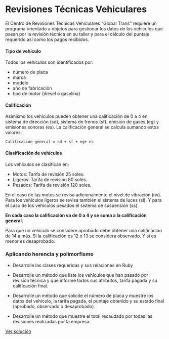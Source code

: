 # Revisiones Técnicas Vehiculares

El Centro de Revisiones Técnicas Vehiculares “Global Trans” requiere un programa orientado a objetos para gestionar los datos de los vehículos que pasan por la revisión técnica en su taller y para el cálculo del puntaje requerido así como los pagos recibidos.


#### Tipo de vehículo

Todos los vehículos son identificados por:

* número de placa
* marca
* modelo
* año de fabricación
* tipo de motor (diesel o gasolina)


#### Calificación

Asimismo los vehículos pueden obtener una calificación de 0 a 4 en sistema de dirección (sd), sistema de frenos (sf), emisión de gases (eg) y emisiones sonoras (es). La calificación general se calcula sumando estos valores:


`Calificación general = sd + sf + eg+ es`


#### Clasificación de vehículos

Los vehículos se clasifican en:

* Motos:   Tarifa de revisión 25 soles.
* Ligeros: Tarifa de revisión 80 soles.
* Pesados: Tarifa de revisión 120 soles.



En el caso de las motos se revisa adicionalmente el nivel de vibración (nv).
Para los vehículos ligeros se revisa también el sistema de luces (sl). Y para el caso de los vehículos pesados el sistema de suspensión (ss).

**En cada caso la calificación va de 0 a 4 y se suma a la calificación general.**



Para que un vehículo se considere aprobado debe obtener una calificación de 14 a más. Si la calificación es 12 o 13 se considera observado. Y si es menor es desaprobado.



### Aplicando herencia y polimorfismo


* Desarrolle las clases requeridas y sus relaciones en Ruby


* Desarrolle un método que liste los vehículos que han pasado por revisión técnica y que informe todos sus atributos, tarifa pagada y su calificación final.


* Desarrolle un método que solicite el número de placa y muestre los datos del vehículo, la tarifa pagada, el puntaje obtenido y su estado final (aprobado, observado o desaprobado).


* Desarrolle un método que muestre el total recaudado por todas las revisiones realizadas por la empresa.

[Ver solución](../soluciones/nivel-5/revisiones-tecnicas.rb)
